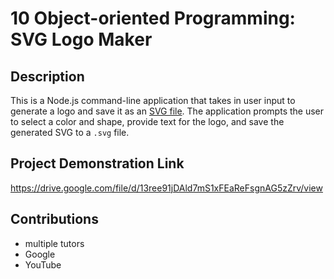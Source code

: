 # 10 Object-oriented Programming: SVG Logo Maker

## Description

This is a Node.js command-line application that takes in user input to generate a logo and save it as an [SVG file](https://en.wikipedia.org/wiki/Scalable_Vector_Graphics). The application prompts the user to select a color and shape, provide text for the logo, and save the generated SVG to a `.svg` file.

## Project Demonstration Link

https://drive.google.com/file/d/13ree91jDAld7mS1xFEaReFsgnAG5zZrv/view

## Contributions

- multiple tutors
- Google
- YouTube

